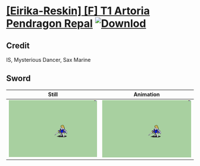 # [\[Eirika-Reskin\] \[F\] T1 Artoria Pendragon Repal](./) [![Downlod](https://img.shields.io/badge/Download--red?style=social&logo=github)](https://minhaskamal.github.io/DownGit/#/home?url=https://github.com/Klokinator/FE-Repo/tree/main/Battle%20Animations%2FLords%20-%20FE8%20Types%2F%5BEirika-Reskin%5D%20%5BF%5D%20T1%20Artoria%20Pendragon%20Repal%2F1.%20Sword)

## Credit

IS, Mysterious Dancer, Sax Marine

## Sword

| Still | Animation |
| :---: | :-------: |
| ![Sword still](./Sword_000.png) | ![Sword animation](./Sword.gif) |
